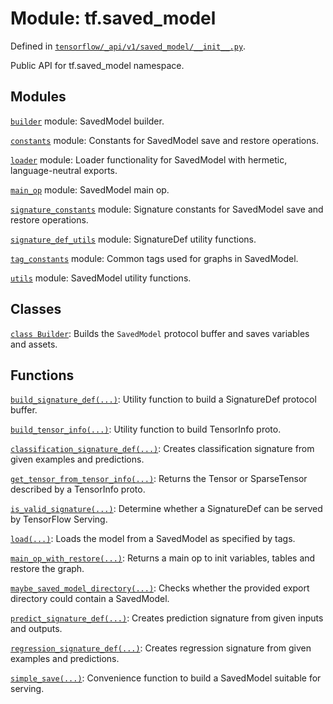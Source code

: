 <div itemscope itemtype="http://developers.google.com/ReferenceObject">
<meta itemprop="name" content="tf.saved_model" />
<meta itemprop="path" content="Stable" />
</div>

# Module: tf.saved_model



Defined in [`tensorflow/_api/v1/saved_model/__init__.py`](/code/stable/tensorflow/_api/v1/saved_model/__init__.py).

Public API for tf.saved_model namespace.

## Modules

[`builder`](../tf/saved_model/builder.md) module: SavedModel builder.

[`constants`](../tf/saved_model/constants.md) module: Constants for SavedModel save and restore operations.

[`loader`](../tf/saved_model/loader.md) module: Loader functionality for SavedModel with hermetic, language-neutral exports.

[`main_op`](../tf/saved_model/main_op.md) module: SavedModel main op.

[`signature_constants`](../tf/saved_model/signature_constants.md) module: Signature constants for SavedModel save and restore operations.

[`signature_def_utils`](../tf/saved_model/signature_def_utils.md) module: SignatureDef utility functions.

[`tag_constants`](../tf/saved_model/tag_constants.md) module: Common tags used for graphs in SavedModel.

[`utils`](../tf/saved_model/utils.md) module: SavedModel utility functions.

## Classes

[`class Builder`](../tf/saved_model/Builder.md): Builds the `SavedModel` protocol buffer and saves variables and assets.

## Functions

[`build_signature_def(...)`](../tf/saved_model/build_signature_def.md): Utility function to build a SignatureDef protocol buffer.

[`build_tensor_info(...)`](../tf/saved_model/build_tensor_info.md): Utility function to build TensorInfo proto.

[`classification_signature_def(...)`](../tf/saved_model/classification_signature_def.md): Creates classification signature from given examples and predictions.

[`get_tensor_from_tensor_info(...)`](../tf/saved_model/get_tensor_from_tensor_info.md): Returns the Tensor or SparseTensor described by a TensorInfo proto.

[`is_valid_signature(...)`](../tf/saved_model/is_valid_signature.md): Determine whether a SignatureDef can be served by TensorFlow Serving.

[`load(...)`](../tf/saved_model/load.md): Loads the model from a SavedModel as specified by tags.

[`main_op_with_restore(...)`](../tf/saved_model/main_op_with_restore.md): Returns a main op to init variables, tables and restore the graph.

[`maybe_saved_model_directory(...)`](../tf/saved_model/maybe_saved_model_directory.md): Checks whether the provided export directory could contain a SavedModel.

[`predict_signature_def(...)`](../tf/saved_model/predict_signature_def.md): Creates prediction signature from given inputs and outputs.

[`regression_signature_def(...)`](../tf/saved_model/regression_signature_def.md): Creates regression signature from given examples and predictions.

[`simple_save(...)`](../tf/saved_model/simple_save.md): Convenience function to build a SavedModel suitable for serving.

